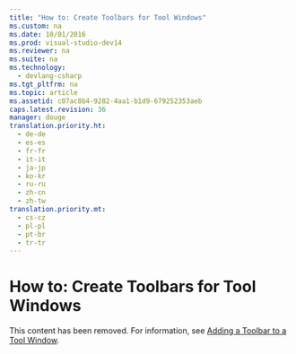 ```yaml
---
title: "How to: Create Toolbars for Tool Windows"
ms.custom: na
ms.date: 10/01/2016
ms.prod: visual-studio-dev14
ms.reviewer: na
ms.suite: na
ms.technology: 
  - devlang-csharp
ms.tgt_pltfrm: na
ms.topic: article
ms.assetid: c07ac8b4-9282-4aa1-b1d9-679252353aeb
caps.latest.revision: 36
manager: douge
translation.priority.ht: 
  - de-de
  - es-es
  - fr-fr
  - it-it
  - ja-jp
  - ko-kr
  - ru-ru
  - zh-cn
  - zh-tw
translation.priority.mt: 
  - cs-cz
  - pl-pl
  - pt-br
  - tr-tr
---
```

# How to: Create Toolbars for Tool Windows
This content has been removed. For information, see [Adding a Toolbar to a Tool Window](../Topic/Adding%20a%20Toolbar%20to%20a%20Tool%20Window.md).